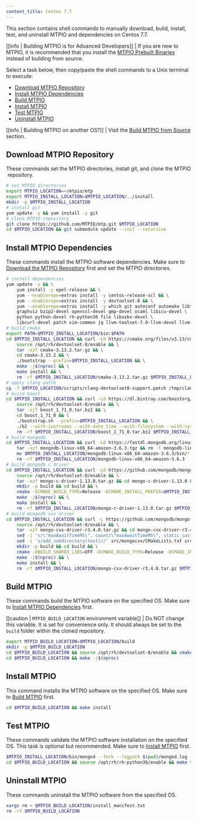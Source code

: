```yaml
---
content_title: Centos 7.7
---
```


This section contains shell commands to manually download, build, install, test, and uninstall MTPIO and dependencies on Centos 7.7.

[[info | Building MTPIO is for Advanced Developers]]
| If you are new to MTPIO, it is recommended that you install the [MTPIO Prebuilt Binaries](../../../00_install-prebuilt-binaries.md) instead of building from source.

Select a task below, then copy/paste the shell commands to a Unix terminal to execute:

* [Download MTPIO Repository](#download-mtpio-repository)
* [Install MTPIO Dependencies](#install-mtpio-dependencies)
* [Build MTPIO](#build-mtpio)
* [Install MTPIO](#install-mtpio)
* [Test MTPIO](#test-mtpio)
* [Uninstall MTPIO](#uninstall-mtpio)

[[info | Building MTPIO on another OS?]]
| Visit the [Build MTPIO from Source](../../index.md) section.

## Download MTPIO Repository
These commands set the MTPIO directories, install git, and clone the MTPIO repository.
```sh
# set MTPIO directories
export MTPIO_LOCATION=~/mtpio/mtp
export MTPIO_INSTALL_LOCATION=$MTPIO_LOCATION/../install
mkdir -p $MTPIO_INSTALL_LOCATION
# install git
yum update -y && yum install -y git
# clone MTPIO repository
git clone https://github.com/MTPIO/mtp.git $MTPIO_LOCATION
cd $MTPIO_LOCATION && git submodule update --init --recursive
```

## Install MTPIO Dependencies
These commands install the MTPIO software dependencies. Make sure to [Download the MTPIO Repository](#download-mtpio-repository) first and set the MTPIO directories.
```sh
# install dependencies
yum update -y && \
    yum install -y epel-release && \
    yum --enablerepo=extras install -y centos-release-scl && \
    yum --enablerepo=extras install -y devtoolset-8 && \
    yum --enablerepo=extras install -y which git autoconf automake libtool make bzip2 doxygen \
    graphviz bzip2-devel openssl-devel gmp-devel ocaml libicu-devel \
    python python-devel rh-python36 file libusbx-devel \
    libcurl-devel patch vim-common jq llvm-toolset-7.0-llvm-devel llvm-toolset-7.0-llvm-static
# build cmake
export PATH=$MTPIO_INSTALL_LOCATION/bin:$PATH
cd $MTPIO_INSTALL_LOCATION && curl -LO https://cmake.org/files/v3.13/cmake-3.13.2.tar.gz && \
    source /opt/rh/devtoolset-8/enable && \
    tar -xzf cmake-3.13.2.tar.gz && \
    cd cmake-3.13.2 && \
    ./bootstrap --prefix=$MTPIO_INSTALL_LOCATION && \
    make -j$(nproc) && \
    make install && \
    rm -rf $MTPIO_INSTALL_LOCATION/cmake-3.13.2.tar.gz $MTPIO_INSTALL_LOCATION/cmake-3.13.2
# apply clang patch
cp -f $MTPIO_LOCATION/scripts/clang-devtoolset8-support.patch /tmp/clang-devtoolset8-support.patch
# build boost
cd $MTPIO_INSTALL_LOCATION && curl -LO https://dl.bintray.com/boostorg/release/1.71.0/source/boost_1_71_0.tar.bz2 && \
    source /opt/rh/devtoolset-8/enable && \
    tar -xjf boost_1_71_0.tar.bz2 && \
    cd boost_1_71_0 && \
    ./bootstrap.sh --prefix=$MTPIO_INSTALL_LOCATION && \
    ./b2 --with-iostreams --with-date_time --with-filesystem --with-system --with-program_options --with-chrono --with-test -q -j$(nproc) install && \
    rm -rf $MTPIO_INSTALL_LOCATION/boost_1_71_0.tar.bz2 $MTPIO_INSTALL_LOCATION/boost_1_71_0
# build mongodb
cd $MTPIO_INSTALL_LOCATION && curl -LO https://fastdl.mongodb.org/linux/mongodb-linux-x86_64-amazon-3.6.3.tgz && \
    tar -xzf mongodb-linux-x86_64-amazon-3.6.3.tgz && rm -f mongodb-linux-x86_64-amazon-3.6.3.tgz && \
    mv $MTPIO_INSTALL_LOCATION/mongodb-linux-x86_64-amazon-3.6.3/bin/* $MTPIO_INSTALL_LOCATION/bin/ && \
    rm -rf $MTPIO_INSTALL_LOCATION/mongodb-linux-x86_64-amazon-3.6.3
# build mongodb c driver
cd $MTPIO_INSTALL_LOCATION && curl -LO https://github.com/mongodb/mongo-c-driver/releases/download/1.13.0/mongo-c-driver-1.13.0.tar.gz && \
    source /opt/rh/devtoolset-8/enable && \
    tar -xzf mongo-c-driver-1.13.0.tar.gz && cd mongo-c-driver-1.13.0 && \
    mkdir -p build && cd build && \
    cmake -DCMAKE_BUILD_TYPE=Release -DCMAKE_INSTALL_PREFIX=$MTPIO_INSTALL_LOCATION -DENABLE_BSON=ON -DENABLE_SSL=OPENSSL -DENABLE_AUTOMATIC_INIT_AND_CLEANUP=OFF -DENABLE_STATIC=ON -DENABLE_ICU=OFF -DENABLE_SNAPPY=OFF .. && \
    make -j$(nproc) && \
    make install && \
    rm -rf $MTPIO_INSTALL_LOCATION/mongo-c-driver-1.13.0.tar.gz $MTPIO_INSTALL_LOCATION/mongo-c-driver-1.13.0
# build mongodb cxx driver
cd $MTPIO_INSTALL_LOCATION && curl -L https://github.com/mongodb/mongo-cxx-driver/archive/r3.4.0.tar.gz -o mongo-cxx-driver-r3.4.0.tar.gz && \
    source /opt/rh/devtoolset-8/enable && \
    tar -xzf mongo-cxx-driver-r3.4.0.tar.gz && cd mongo-cxx-driver-r3.4.0 && \
    sed -i 's/\"maxAwaitTimeMS\", count/\"maxAwaitTimeMS\", static_cast<int64_t>(count)/' src/mongocxx/options/change_stream.cpp && \
    sed -i 's/add_subdirectory(test)//' src/mongocxx/CMakeLists.txt src/bsoncxx/CMakeLists.txt && \
    mkdir -p build && cd build && \
    cmake -DBUILD_SHARED_LIBS=OFF -DCMAKE_BUILD_TYPE=Release -DCMAKE_INSTALL_PREFIX=$MTPIO_INSTALL_LOCATION .. && \
    make -j$(nproc) && \
    make install && \
    rm -rf $MTPIO_INSTALL_LOCATION/mongo-cxx-driver-r3.4.0.tar.gz $MTPIO_INSTALL_LOCATION/mongo-cxx-driver-r3.4.0
```

## Build MTPIO
These commands build the MTPIO software on the specified OS. Make sure to [Install MTPIO Dependencies](#install-mtpio-dependencies) first.

[[caution | `MTPIO_BUILD_LOCATION` environment variable]]
| Do NOT change this variable. It is set for convenience only. It should always be set to the `build` folder within the cloned repository.

```sh
export MTPIO_BUILD_LOCATION=$MTPIO_LOCATION/build
mkdir -p $MTPIO_BUILD_LOCATION
cd $MTPIO_BUILD_LOCATION && source /opt/rh/devtoolset-8/enable && cmake -DCMAKE_BUILD_TYPE='Release' -DLLVM_DIR='/opt/rh/llvm-toolset-7.0/root/usr/lib64/cmake/llvm' -DCMAKE_INSTALL_PREFIX=$MTPIO_INSTALL_LOCATION -DBUILD_MONGO_DB_PLUGIN=true $MTPIO_LOCATION
cd $MTPIO_BUILD_LOCATION && make -j$(nproc)
```

## Install MTPIO
This command installs the MTPIO software on the specified OS. Make sure to [Build MTPIO](#build-mtpio) first.
```sh
cd $MTPIO_BUILD_LOCATION && make install
```

## Test MTPIO
These commands validate the MTPIO software installation on the specified OS. This task is optional but recommended. Make sure to [Install MTPIO](#install-mtpio) first.
```sh
$MTPIO_INSTALL_LOCATION/bin/mongod --fork --logpath $(pwd)/mongod.log --dbpath $(pwd)/mongodata
cd $MTPIO_BUILD_LOCATION && source /opt/rh/rh-python36/enable && make test
```

## Uninstall MTPIO
These commands uninstall the MTPIO software from the specified OS.
```sh
xargs rm < $MTPIO_BUILD_LOCATION/install_manifest.txt
rm -rf $MTPIO_BUILD_LOCATION
```
